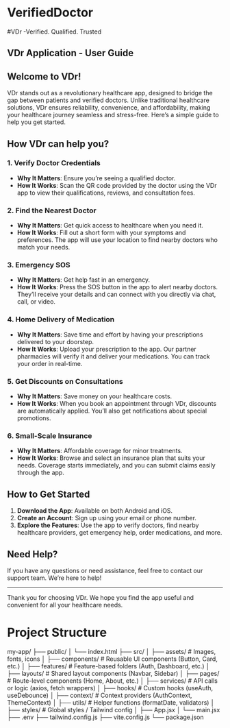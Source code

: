 # VerifiedDoctor
#VDr -Verified. Qualified. Trusted

## VDr Application - User Guide

## Welcome to VDr!

VDr stands out as a revolutionary healthcare app, designed to bridge the gap between patients and verified doctors. Unlike traditional healthcare solutions, VDr ensures reliability, convenience, and affordability, making your healthcare journey seamless and stress-free. Here’s a simple guide to help you get started.

## How VDr can help you?

### 1. Verify Doctor Credentials
- **Why It Matters**: Ensure you’re seeing a qualified doctor.
- **How It Works**: Scan the QR code provided by the doctor using the VDr app to view their qualifications, reviews, and consultation fees.

### 2. Find the Nearest Doctor
- **Why It Matters**: Get quick access to healthcare when you need it.
- **How It Works**: Fill out a short form with your symptoms and preferences. The app will use your location to find nearby doctors who match your needs.

### 3. Emergency SOS
- **Why It Matters**: Get help fast in an emergency.
- **How It Works**: Press the SOS button in the app to alert nearby doctors. They’ll receive your details and can connect with you directly via chat, call, or video.

### 4. Home Delivery of Medication
- **Why It Matters**: Save time and effort by having your prescriptions delivered to your doorstep.
- **How It Works**: Upload your prescription to the app. Our partner pharmacies will verify it and deliver your medications. You can track your order in real-time.

### 5. Get Discounts on Consultations
- **Why It Matters**: Save money on your healthcare costs.
- **How It Works**: When you book an appointment through VDr, discounts are automatically applied. You’ll also get notifications about special promotions.

### 6. Small-Scale Insurance
- **Why It Matters**: Affordable coverage for minor treatments.
- **How It Works**: Browse and select an insurance plan that suits your needs. Coverage starts immediately, and you can submit claims easily through the app.

## How to Get Started

1. **Download the App**: Available on both Android and iOS.
2. **Create an Account**: Sign up using your email or phone number.
3. **Explore the Features**: Use the app to verify doctors, find nearby healthcare providers, get emergency help, order medications, and more.

## Need Help?

If you have any questions or need assistance, feel free to contact our support team. We’re here to help!

---

Thank you for choosing VDr. We hope you find the app useful and convenient for all your healthcare needs.

# Project Structure

my-app/
├── public/
│   └── index.html
├── src/
│   ├── assets/               # Images, fonts, icons
│   ├── components/           # Reusable UI components (Button, Card, etc.)
│   ├── features/             # Feature-based folders (Auth, Dashboard, etc.)
│   ├── layouts/              # Shared layout components (Navbar, Sidebar)
│   ├── pages/                # Route-level components (Home, About, etc.)
│   ├── services/             # API calls or logic (axios, fetch wrappers)
│   ├── hooks/                # Custom hooks (useAuth, useDebounce)
│   ├── context/              # Context providers (AuthContext, ThemeContext)
│   ├── utils/                # Helper functions (formatDate, validators)
│   ├── styles/               # Global styles / Tailwind config
│   ├── App.jsx
│   └── main.jsx
├── .env
├── tailwind.config.js
├── vite.config.js
└── package.json
